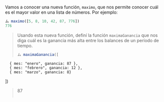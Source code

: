 Vamos a conocer una nueva función, `maximo`, que nos permite conocer cuál es el mayor valor en una lista de números. Por ejemplo: 

```javascript
ム maximo([5, 8, 10, 42, 87, 776])
776
```

> Usando esta nueva función, definí la función `maximaGanancia` que nos diga cuál es la ganancia más alta entre los balances de un período de tiempo.
>
> ```javascript
> ム maximaGanancia([
      { mes: "enero", ganancia: 87 }, 
      { mes: "febrero", ganancia: 12 }, 
      { mes: "marzo", ganancia: 8}
  ])
> 87
> ```

